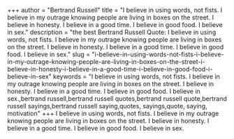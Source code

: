 +++
author = "Bertrand Russell"
title = "I believe in using words, not fists. I believe in my outrage knowing people are living in boxes on the street. I believe in honesty. I believe in a good time. I believe in good food. I believe in sex."
description = "the best Bertrand Russell Quote: I believe in using words, not fists. I believe in my outrage knowing people are living in boxes on the street. I believe in honesty. I believe in a good time. I believe in good food. I believe in sex."
slug = "i-believe-in-using-words-not-fists-i-believe-in-my-outrage-knowing-people-are-living-in-boxes-on-the-street-i-believe-in-honesty-i-believe-in-a-good-time-i-believe-in-good-food-i-believe-in-sex"
keywords = "I believe in using words, not fists. I believe in my outrage knowing people are living in boxes on the street. I believe in honesty. I believe in a good time. I believe in good food. I believe in sex.,bertrand russell,bertrand russell quotes,bertrand russell quote,bertrand russell sayings,bertrand russell saying,quotes, sayings,quote, saying, motivation"
+++
I believe in using words, not fists. I believe in my outrage knowing people are living in boxes on the street. I believe in honesty. I believe in a good time. I believe in good food. I believe in sex.
